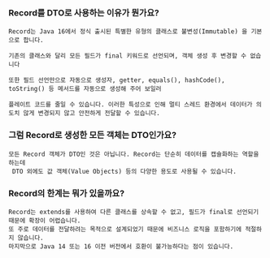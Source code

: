 ### Record를 DTO로 사용하는 이유가 뭔가요?

```text
Record는 Java 16에서 정식 출시된 특별한 유형의 클래스로 불변성(Immutable) 을 기본으로 합니다.

기존의 클래스와 달리 모든 필드가 final 키워드로 선언되며, 객체 생성 후 변경할 수 없습니다

또한 필드 선언만으로 자동으로 생성자, getter, equals(), hashCode(), toString() 등 메서드를 자동으로 생성해 주어 보일러

플레이트 코드를 줄일 수 있습니다. 이러한 특성으로 인해 멀티 스레드 환경에서 데이터가 의도치 않게 변경되지 않고 안전하게 전달할 수 있습니다.
```



### 그럼 Record로 생성한 모든 객체는 DTO인가요?


```text 
모든 Record 객체가 DTO인 것은 아닙니다. Record는 단순히 데이터를 캡슐화하는 역할을 하는데
 DTO 외에도 값 객체(Value Objects) 등의 다양한 용도로 사용될 수 있습니다.
```

### Record의 한계는 뭐가 있을까요?

```text
Record는 extends를 사용하여 다른 클래스를 상속할 수 없고, 필드가 final로 선언되기 때문에 확장이 어렵습니다.
또 주로 데이터를 전달하려는 목적으로 설계되었기 때문에 비즈니스 로직을 포함하기에 적절하지 않습니다.
마지막으로 Java 14 또는 16 이전 버전에서 호환이 불가능하다는 점이 있습니다.
```

